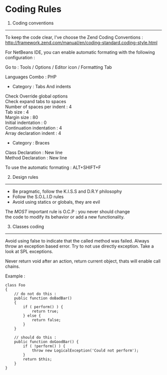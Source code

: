 Coding Rules
============

1. Coding conventions
---------------------

To keep the code clear, I've choose the Zend Coding Conventions :<br />
http://framework.zend.com/manual/en/coding-standard.coding-style.html

For NetBeans IDE, you can enable automatic formating with the following<br /> 
configuration :

Go to : Tools / Options / Editor icon / Formatting Tab

Languages Combo : PHP 

* Category : Tabs And indents

Check Override global options<br />
Check expand tabs to spaces<br />
Number of spaces per indent : 4<br />
Tab size                    : 4<br />
Margin size                 : 80<br />
Initial indentation         : 0<br />
Continuation indentation    : 4<br />
Array declaration indent    : 4<br />

* Category : Braces

Class Declaration           : New line<br />
Method Declaration          : New line<br />

To use the automatic formating : ALT+SHIFT+F

2. Design rules
---------------

- Be pragmatic, follow the K.I.S.S and D.R.Y philosophy
- Follow the S.O.L.I.D rules
- Avoid using statics or globals, they are evil

The *MOST* important rule is O.C.P : you never should change<br />
the code to modify its behavior or add a new functionality.

3. Classes coding
-----------------

Avoid using false to indicate that the called method was failed. Always 
throw an exception based error. Try to not use directly exception. Take a 
look at SPL exceptions.

Never return void after an action, return current object, thats will enable
call chains.

Example :

    class Foo 
    {
        // do not do this :
        public function doBadBar() 
        {
            if ( perform() ) {
                return true;
            } else {
                return false;
            }
        }

        // should do this :
        public function doGoodBar() {
            if ( !perform() ) {
                throw new LogicalException('Could not perform');
            }
            return $this;
        }
    }